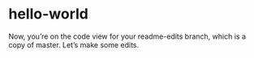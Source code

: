 # hello-world
Now, you’re on the code view for your readme-edits branch, which is a copy of master. Let’s make some edits.
